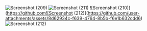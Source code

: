 ![Screenshot (209)](https://github.com/user-attachments/assets/f704ccf6-63b2-430a-91b6-b7794baa0157)
![Screenshot (211)](https://github.com/user-attachments/assets/3ee7b7b0-5e99-46ff-a6cb-10bbc7e9293f)
![Screenshot (210)](https://github.com![Screenshot (212)](https://github.com/user-attachments/assets/8d62934c-f639-4764-8b5b-f6e1b632cdd6)
![Screenshot (212)](https://github.com/user-attachments/assets/f7e04db0-f495-4eae-bf12-97f4d1f0d691)
